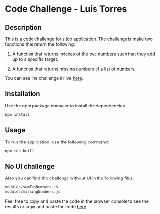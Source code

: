 # Code Challenge - Luis Torres

## Description

This is a code challenge for a job application. The challenge is make two functions that return the following:

1. A function that returns indexes of the two numbers such that they add up to a specific target.

2. A function that returns missing numbers of a list of numbers.

You can see the challenge in live [here](#).

## Installation

Use the npm package manager to install the dependencies.

```bash
npm install
```

## Usage

To run the application, use the following command:

```bash
npm run build
```

## No UI challenge

Also you can find the challenge without UI in the following files:

```bash
modules/sumTwoNumbers.js
modules/missingNumbers.js
```

Feel free to copy and paste the code in the browser console to see the results or copy and paste the code [here](https://playcode.io/javascript).
